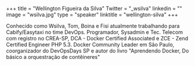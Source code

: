 +++ 
title = "Wellington Figueira da Silva" 
Twitter = "_wsilva" 
linkedin = "" 
image = "wsilva.jpg" 
type = "speaker" 
linktitle = "wellington-silva" 
+++ 

Conhecido como Wsilva, Tom, Boina e Fisi atualmente trabalhando para Cabify/Easytaxi no time DevOps. Programador, Sysadmin e Tec. Telecom com registro no CREA-SP, DCA - Docker Certified Associated e ZCE - Zend Certified Engineer PHP 5.3. Docker Community Leader em São Paulo, coorganizador do DevOpsDays SP e autor do livro "Aprendendo Docker, Do básico a orquestração de contêineres"
